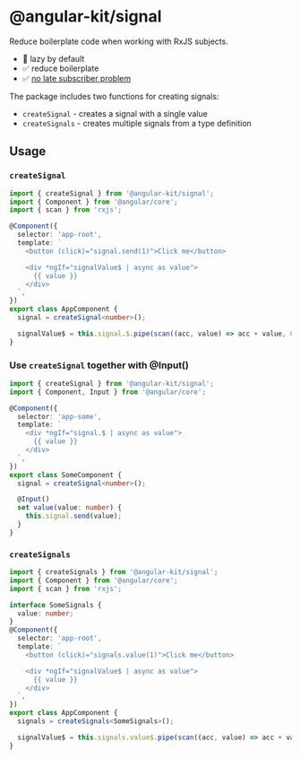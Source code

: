 # @angular-kit/signal

Reduce boilerplate code when working with RxJS subjects.

- 🦥 lazy by default
- ✅ reduce boilerplate
- ✅ [no late subscriber problem](https://trilon.io/blog/dealing-with-late-subscribers-in-rxjs)

The package includes two functions for creating signals:
- `createSignal` - creates a signal with a single value
- `createSignals` - creates multiple signals from a type definition

## Usage

### `createSignal`

```typescript
import { createSignal } from '@angular-kit/signal';
import { Component } from '@angular/core';
import { scan } from 'rxjs';

@Component({
  selector: 'app-root',
  template: `
    <button (click)="signal.send(1)">Click me</button>

    <div *ngIf="signalValue$ | async as value">
      {{ value }}
    </div>
  `,
})
export class AppComponent {
  signal = createSignal<number>();

  signalValue$ = this.signal.$.pipe(scan((acc, value) => acc + value, 0));
}
```

### Use `createSignal` together with @Input()

```typescript
import { createSignal } from '@angular-kit/signal';
import { Component, Input } from '@angular/core';

@Component({
  selector: 'app-some',
  template: `
    <div *ngIf="signal.$ | async as value">
      {{ value }}
    </div>
  `,
})
export class SomeComponent {
  signal = createSignal<number>();

  @Input()
  set value(value: number) {
    this.signal.send(value);
  }
}
```

### `createSignals`

```typescript
import { createSignals } from '@angular-kit/signal';
import { Component } from '@angular/core';
import { scan } from 'rxjs';

interface SomeSignals {
  value: number;
}
@Component({
  selector: 'app-root',
  template: `
    <button (click)="signals.value(1)">Click me</button>

    <div *ngIf="signalValue$ | async as value">
      {{ value }}
    </div>
  `,
})
export class AppComponent {
  signals = createSignals<SomeSignals>();

  signalValue$ = this.signals.value$.pipe(scan((acc, value) => acc + value, 0));
}
```
